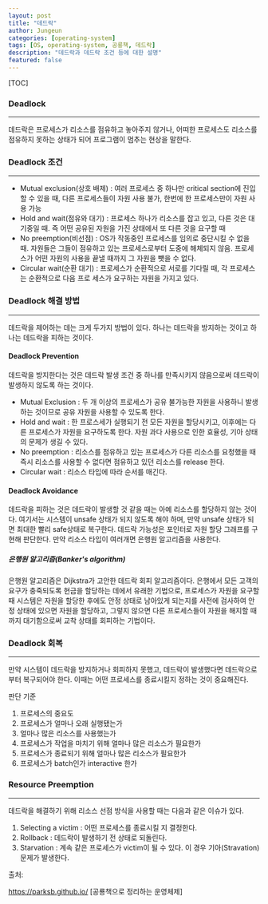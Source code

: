 ```yaml
---
layout: post
title: "데드락"
author: Jungeun
categories: [operating-system]
tags: [OS, operating-system, 공룡책, 데드락]
description: "데드락과 데드락 조건 등에 대한 설명"
featured: false
---
```


[TOC]

### Deadlock

------

데드락은 프로세스가 리소스를 점유하고 놓아주지 않거나, 어떠한 프로세스도 리소스를 점유하지 못하는 상태가 되어 프로그램이 멈추는 현상을 말한다.

### Deadlock 조건

------

- Mutual exclusion(상호 배제) : 여러 프로세스 중 하나만 critical section에 진입할 수 있을 때, 다른 프로세스들이 자원 사용 불가, 한번에 한 프로세스만이 자원 사용 가능
- Hold and wait(점유와 대기) : 프로세스 하나가 리소스를 잡고 있고, 다른 것은 대기중일 때. 즉 어떤 공유된 자원을 가진 상태에서 또 다른 것을 요구할 때
- No preemption(비선점) : OS가 작동중인 프로세스를 임의로 중단시킬 수 없을 때. 자원들은 그들이 점유하고 있는 프로세스로부터 도중에 해체되지 않음. 프로세스가 어떤 자원의 사용을 끝낼 때까지 그 자원을 뺏을 수 없다. 
- Circular wait(순환 대기) : 프로세스가 순환적으로 서로를 기다릴 때, 각 프로세스는 순환적으로 다음 프로 세스가 요구하는 자원을 가지고 있다.

### Deadlock 해결 방법

------

데드락을 제어하는 데는 크게 두가지 방법이 있다. 하나는 데드락을 방지하는 것이고 하나는 데드락을 피하는 것이다.

#### Deadlock Prevention

데드락을 방지한다는 것은 데드락 발생 조건 중 하나를 만족시키지 않음으로써 데드락이 발생하지 않도록 하는 것이다.

- Mutual Exclusion : 두 개 이상의 프로세스가 공유 불가능한 자원을 사용하니 발생하는 것이므로 공유 자원을 사용할 수 있도록 한다.
- Hold and wait : 한 프로스세가 실행되기 전 모든 자원을 할당시키고, 이후에는 다른 프로세스가 자원을 요구하도록 한다. 자원 과다 사용으로 인한 효율성, 기아 상태의 문제가 생길 수 있다.
- No preemption : 리소스를 점유하고 있는 프로세스가 다른 리소스를 요청했을 때 즉시 리소스를 사용할 수 없다면 점유하고 있던 리소스를 release 한다.
- Circular wait : 리소스 타입에 따라 순서를 매긴다.

#### Deadlock Avoidance

데드락을 피하는 것은 데드락이 발생할 것 같을 때는 아예 리소스를 할당하지 않는 것이다. 여기서는 시스템이 unsafe 상태가 되지 않도록 해야 하며, 만약 unsafe 상태가 되면 최대한 빨리 safe상태로 복구한다. 데드락 가능성은 포인터로 자원 할당 그래프를 구현해 판단한다. 만약 리소스 타입이 여러개면 은행원 알고리즘을 사용한다.

##### 은행원 알고리즘(Banker's algorithm)

은행원 알고리즘은 Dijkstra가 고안한 데드락 회피 알고리즘이다. 은행에서 모든 고객의 요구가 충죽되도록 현금을 할당하는 데에서 유래한 기법으로, 프로세스가 자원을 요구할 때 시스템은 자원을 할당한 후에도 안정 상태로 남아있게 되는지를 사전에 검사하여 안정 상태에 있으면 자원을 할당하고, 그렇지 않으면 다른 프로세스들이 자원을 해지할 때까지 대기함으로써 교착 상태를 회피하는 기법이다.

### Deadlock 회복

------

만약 시스템이 데드락을 방지하거나 회피하지 못했고, 데드락이 발생했다면 데드락으로부터 복구되어야 한다. 이때는 어떤 프로세스를 종료시킬지 정하는 것이 중요해진다. 

판단 기준

1. 프로세스의 중요도
2. 프로세스가 얼마나 오래 실행됐는가
3. 얼마나 많은 리소스를 사용했는가
4. 프로세스가 작업을 마치기 위해 얼마나 많은 리소스가 필요한가
5. 프로세스가 종료되기 위해 얼마나 많은 리소스가 필요한가
6. 프로세스가 batch인가 interactive 한가

### Resource Preemption

------

데드락을 해결하기 위해 리소스 선점 방식을 사용할 때는 다음과 같은 이슈가 있다.

1. Selecting a victim : 어떤 프로세스를 종료시킬 지 결정한다.
2. Rollback : 데드락이 발생하기 전 상태로 되돌린다.
3. Starvation : 계속 같은 프로세스가 victim이 될 수 있다. 이 경우 기아(Stravation) 문제가 발생한다.



출처: 

https://parksb.github.io/ [공룡책으로 정리하는 운영체제]

